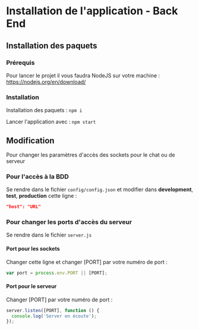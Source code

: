 # Installation de l'application - Back End



## Installation des paquets

### Prérequis

Pour lancer le projet il vous faudra NodeJS sur votre machine : 
https://nodejs.org/en/download/



### Installation

Installation des paquets : `npm i`

Lancer l'application avec : `npm start`



## Modification

Pour changer les paramètres d'accès des sockets pour le chat ou de serveur



### Pour l'accès à la BDD

Se rendre dans le fichier `config/config.json` et modifier dans **development**, **test**, **production** cette ligne :

```json
"host": "URL"
```



### Pour changer les ports d'accès du serveur
Se rendre dans le fichier `server.js` 



#### Port pour les sockets

Changer cette ligne et changer [PORT] par votre numéro de port :

```js
var port = process.env.PORT || [PORT];
```



#### Port pour le serveur

Changer [PORT] par votre numéro de port :

```javascript
server.listen([PORT], function () {
  console.log('Server en écoute');
});
```

